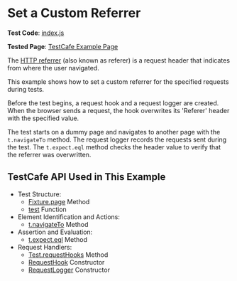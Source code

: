 # Set a Custom Referrer

**Test Code**: [index.js](index.js)

**Tested Page**: [TestCafe Example Page](https://devexpress.github.io/testcafe/example/)

The [HTTP referrer](https://developer.mozilla.org/en-US/docs/Web/HTTP/Headers/Referer) (also known as referer) is a request header that indicates from where the user navigated.

This example shows how to set a custom referrer for the specified requests during tests.

Before the test begins, a request hook and a request logger are created. When the browser sends a request, the hook overwrites its 'Referer' header with the specified value.

The test starts on a dummy page and navigates to another page with the `t.navigateTo` method. The request logger records the requests sent during the test. The `t.expect.eql` method checks the header value to verify that the referrer was overwritten.

## TestCafe API Used in This Example

* Test Structure:
  * [Fixture.page](https://devexpress.github.io/testcafe/documentation/reference/test-api/fixture/page.html) Method
  * [test](https://devexpress.github.io/testcafe/documentation/reference/test-api/global/test.html) Function
* Element Identification and Actions:
  * [t.navigateTo](https://devexpress.github.io/testcafe/documentation/reference/test-api/testcontroller/navigateto.html) Method
* Assertion and Evaluation:
  * [t.expect.eql](https://devexpress.github.io/testcafe/documentation/reference/test-api/testcontroller/expect/eql.html) Method
* Request Handlers:
  * [Test.requestHooks](https://devexpress.github.io/testcafe/documentation/reference/test-api/test/requesthooks.html) Method
  * [RequestHook](https://devexpress.github.io/testcafe/documentation/reference/test-api/requesthook/constructor.html) Constructor
  * [RequestLogger](https://devexpress.github.io/testcafe/documentation/reference/test-api/requestlogger/constructor.html) Constructor
